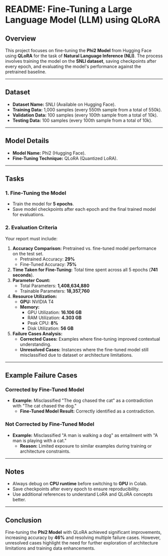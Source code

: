 # README: Fine-Tuning a Large Language Model (LLM) using QLoRA

## Overview
This project focuses on fine-tuning the **Phi2 Model** from Hugging Face using **QLoRA** for the task of **Natural Language Inference (NLI)**. The process involves training the model on the **SNLI dataset**, saving checkpoints after every epoch, and evaluating the model's performance against the pretrained baseline.

---

## Dataset
- **Dataset Name:** SNLI (Available on Hugging Face).  
- **Training Data:** 1,000 samples (every 550th sample from a total of 550k).  
- **Validation Data:** 100 samples (every 100th sample from a total of 10k).  
- **Testing Data:** 100 samples (every 100th sample from a total of 10k).  

---

## Model Details
- **Model Name:** Phi2 (Hugging Face).  
- **Fine-Tuning Technique:** QLoRA (Quantized LoRA).  

---

## Tasks
### **1. Fine-Tuning the Model**
- Train the model for **5 epochs**.  
- Save model checkpoints after each epoch and the final trained model for evaluations.  

### **2. Evaluation Criteria**
Your report must include:  
1. **Accuracy Comparison:** Pretrained vs. fine-tuned model performance on the test set.  
   - Pretrained Accuracy: **29%**  
   - Fine-Tuned Accuracy: **75%**  
2. **Time Taken for Fine-Tuning:** Total time spent across all 5 epochs (**741 seconds**).  
3. **Parameter Count:**  
   - Total Parameters: **1,408,634,880**  
   - Trainable Parameters: **18,357,760**  
4. **Resource Utilization:**  
   - **GPU:** NVIDIA T4  
   - **Memory:**  
     - GPU Utilization: **16.106 GB**  
     - RAM Utilization: **4.303 GB**  
     - Peak CPU: **8%**  
     - Disk Utilization: **56 GB**  
5. **Failure Cases Analysis:**  
   - **Corrected Cases:** Examples where fine-tuning improved contextual understanding.  
   - **Unresolved Cases:** Instances where the fine-tuned model still misclassified due to dataset or architecture limitations.  

---

## Example Failure Cases  
### **Corrected by Fine-Tuned Model**  
- **Example:** Misclassified "The dog chased the cat" as a contradiction with "The cat chased the dog."  
  - **Fine-Tuned Model Result:** Correctly identified as a contradiction.  

### **Not Corrected by Fine-Tuned Model**  
- **Example:** Misclassified "A man is walking a dog" as entailment with "A man is playing with a cat."  
  - **Reason:** Limited exposure to similar examples during training or architecture constraints.  

---


## Notes  
- Always debug on **CPU runtime** before switching to **GPU** in Colab.  
- Save checkpoints after every epoch to ensure reproducibility.  
- Use additional references to understand LoRA and QLoRA concepts better.  

---

## Conclusion  
Fine-tuning the **Phi2 Model** with QLoRA achieved significant improvements, increasing accuracy by **46%** and resolving multiple failure cases. However, unresolved cases highlight the need for further exploration of architecture limitations and training data enhancements.  
